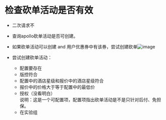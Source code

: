 # 检查砍单活动是否有效

* 二次请求不
* 查询apollo砍单活动是否可创建。
* 如果砍单活动可以创建 and 用户优惠券中有该券，尝试创建砍单![image](image-20240507114055-2c4jou3.png)​

* 尝试创建砍单活动：

  * 配置要存在
  * 版控符合
  * 配置中的酒店星级和报价中的酒店星级符合
  * 报价中的价格大于等于配置中的最低价
  * 授权（没看明白）  
    说明：这是一个可配置项，配置项指出砍单活动是不是只针对后付、免担保。
  * 在实验组

